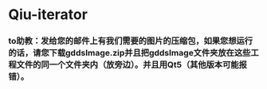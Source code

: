 # Qiu-iterator
### to助教：发给您的邮件上有我们需要的图片的压缩包，如果您想运行的话，请您下载gddsImage.zip并且把gddsImage文件夹放在这些工程文件的同一个文件夹内（放旁边）。并且用Qt5（其他版本可能报错）。

